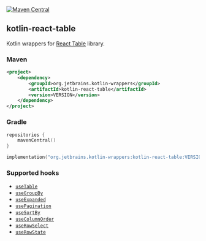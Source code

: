 [![Maven Central](https://img.shields.io/maven-central/v/org.jetbrains.kotlin-wrappers/kotlin-react-table)](https://mvnrepository.com/artifact/org.jetbrains.kotlin-wrappers/kotlin-react-table)

## kotlin-react-table

Kotlin wrappers for [React Table](https://github.com/tannerlinsley/react-table) library.

### Maven

```xml
<project>
    <dependency>
        <groupId>org.jetbrains.kotlin-wrappers</groupId>
        <artifactId>kotlin-react-table</artifactId>
        <version>VERSION</version>
    </dependency>
</project>
```

### Gradle

```kotlin
repositories {
    mavenCentral()
}

implementation("org.jetbrains.kotlin-wrappers:kotlin-react-table:VERSION")
```

### Supported hooks

* [`useTable`](https://react-table.tanstack.com/docs/api/useTable)
* [`useGroupBy`](https://react-table.tanstack.com/docs/api/useGroupBy)
* [`useExpanded`](https://react-table.tanstack.com/docs/api/useExpanded)
* [`usePagination`](https://react-table.tanstack.com/docs/api/usePagination)
* [`useSortBy`](https://react-table.tanstack.com/docs/api/useSortBy)
* [`useColumnOrder`](https://react-table.tanstack.com/docs/api/useColumnOrder)
* [`useRowSelect`](https://react-table.tanstack.com/docs/api/useRowSelect)
* [`useRowState`](https://react-table.tanstack.com/docs/api/useRowState)

